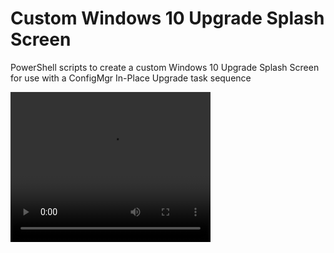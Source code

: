 # Custom Windows 10 Upgrade Splash Screen
PowerShell scripts to create a custom Windows 10 Upgrade Splash Screen for use with a ConfigMgr In-Place Upgrade task sequence

<video width="320" height="240" controls>
  <source src="ScreenCapture.mp4" type="video/mp4">
</video>
